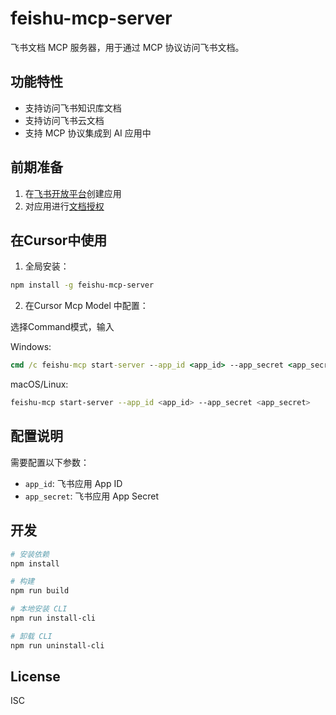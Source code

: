 # feishu-mcp-server

飞书文档 MCP 服务器，用于通过 MCP 协议访问飞书文档。

## 功能特性

- 支持访问飞书知识库文档
- 支持访问飞书云文档
- 支持 MCP 协议集成到 AI 应用中

## 前期准备

1. 在[飞书开放平台](https://open.feishu.cn/)创建应用
2. 对应用进行[文档授权](https://open.feishu.cn/document/uAjLw4CM/ugTN1YjL4UTN24CO1UjN/trouble-shooting/how-to-add-permissions-to-app)


## 在Cursor中使用

1. 全局安装：

```bash
npm install -g feishu-mcp-server
```

2. 在Cursor Mcp Model 中配置：

选择Command模式，输入

Windows:
```cmd
cmd /c feishu-mcp start-server --app_id <app_id> --app_secret <app_secret>
```

macOS/Linux:
```bash
feishu-mcp start-server --app_id <app_id> --app_secret <app_secret>
```

## 配置说明

需要配置以下参数：

- `app_id`: 飞书应用 App ID
- `app_secret`: 飞书应用 App Secret

## 开发

```bash
# 安装依赖
npm install

# 构建
npm run build

# 本地安装 CLI
npm run install-cli

# 卸载 CLI
npm run uninstall-cli
```

## License

ISC
